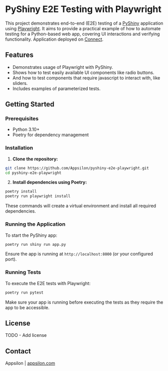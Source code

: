 # PyShiny E2E Testing with Playwright

This project demonstrates end-to-end (E2E) testing of a [PyShiny](https://shiny.posit.co/py/) application using [Playwright](https://playwright.dev/python/). It aims to provide a practical example of how to automate testing for a Python-based web app, covering UI interactions and verifying functionality.
Application deployed on [Connect](https://connect.appsilon.com/pyshiny-e2e-playwright/).

## Features

- Demonstrates usage of Playwright with PyShiny.
- Shows how to test easily available UI components like radio buttons.
- And how to test components that require javascript to interact with, like sliders.
- Includes examples of parameterized tests.

## Getting Started

### Prerequisites

- Python 3.10+
- Poetry for dependency management

### Installation

1. **Clone the repository:**

```bash
git clone https://github.com/Appsilon/pyshiny-e2e-playwright.git
cd pyshiny-e2e-playwright
```

2. **Install dependencies using Poetry:**

```bash
poetry install
poetry run playwright install
```

These commands will create a virtual environment and install all required dependencies.

### Running the Application

To start the PyShiny app:

```bash
poetry run shiny run app.py
```

Ensure the app is running at `http://localhost:8000` (or your configured port).

### Running Tests

To execute the E2E tests with Playwright:

```bash
poetry run pytest
```

Make sure your app is running before executing the tests as they require the app to be accessible.

## License

TODO - Add license

## Contact

Appsilon | [appsilon.com](https://appsilon.com)
